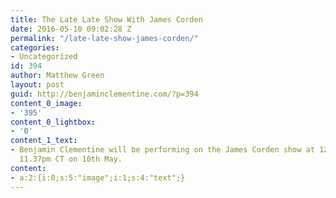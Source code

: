 ```yaml
---
title: The Late Late Show With James Corden
date: 2016-05-10 09:02:28 Z
permalink: "/late-late-show-james-corden/"
categories:
- Uncategorized
id: 394
author: Matthew Green
layout: post
guid: http://benjaminclementine.com/?p=394
content_0_image:
- '395'
content_0_lightbox:
- '0'
content_1_text:
- Benjamin Clementine will be performing on the James Corden show at 12.37am ET /
  11.37pm CT on 10th May.
content:
- a:2:{i:0;s:5:"image";i:1;s:4:"text";}
---
```


